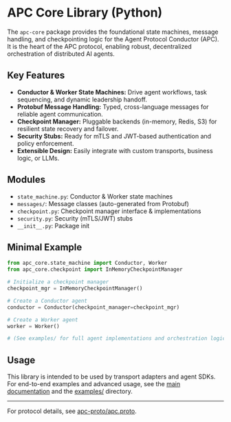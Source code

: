 # APC Core Library (Python)

The `apc-core` package provides the foundational state machines, message handling, and checkpointing logic for the Agent Protocol Conductor (APC). It is the heart of the APC protocol, enabling robust, decentralized orchestration of distributed AI agents.

## Key Features
- **Conductor & Worker State Machines:** Drive agent workflows, task sequencing, and dynamic leadership handoff.
- **Protobuf Message Handling:** Typed, cross-language messages for reliable agent communication.
- **Checkpoint Manager:** Pluggable backends (in-memory, Redis, S3) for resilient state recovery and failover.
- **Security Stubs:** Ready for mTLS and JWT-based authentication and policy enforcement.
- **Extensible Design:** Easily integrate with custom transports, business logic, or LLMs.

## Modules
- `state_machine.py`: Conductor & Worker state machines
- `messages/`: Message classes (auto-generated from Protobuf)
- `checkpoint.py`: Checkpoint manager interface & implementations
- `security.py`: Security (mTLS/JWT) stubs
- `__init__.py`: Package init

## Minimal Example
```python
from apc_core.state_machine import Conductor, Worker
from apc_core.checkpoint import InMemoryCheckpointManager

# Initialize a checkpoint manager
checkpoint_mgr = InMemoryCheckpointManager()

# Create a Conductor agent
conductor = Conductor(checkpoint_manager=checkpoint_mgr)

# Create a Worker agent
worker = Worker()

# (See examples/ for full agent implementations and orchestration logic)
```

## Usage
This library is intended to be used by transport adapters and agent SDKs. For end-to-end examples and advanced usage, see the [main documentation](../docs/documentation.md) and the [examples/](../examples/) directory.

---

For protocol details, see [apc-proto/apc.proto](../apc-proto/apc.proto).

